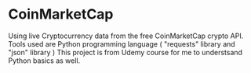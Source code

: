 # CoinMarketCap
Using live Cryptocurrency data from the free CoinMarketCap crypto API.
Tools used are Python programming language ( "requests" library and "json" library )
This project is from Udemy course for me to understsand Python basics as well.
